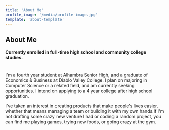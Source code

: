 ```yaml
---
title: 'About Me'
profile_image: '/media/profile-image.jpg'
template: 'about-template'
---
```


<div class = "heading"> <h2>About Me</h2>
<h4>Currently enrolled in full-time high school and community college studies.<h4> </div>

<br>
I'm a fourth year student at Alhambra Senior High, and a graduate of Economics & Business at Diablo Valley College. I plan on majoring in Computer Science or a related field, and am currently seeking opportunities. I intend on applying to a 4 year college after high school graduation. 

I've taken an interest in creating products that make people's lives easier, whether that means managing a team or building it with my own hands.If I'm not drafting some crazy new venture I had or coding a random project, you can find me playing games, trying new foods, or going crazy at the gym.

